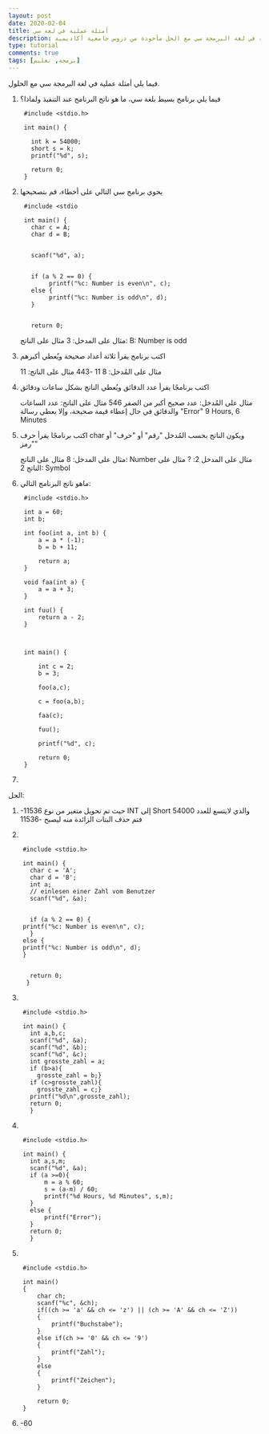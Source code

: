 ```yaml
---
layout: post
date: 2020-02-04
title: أمثلة عملية في لغة سي
description: أمثلة عملية في لغة البرمجة سي مع الحل مأخوذة من دروس جامعية أكاديمية
type: tutorial
comments: true
tags: [برمجة, تعليم] 
---
```


فيما يلي أمثلة عملية في لغة البرمجة سي مع الحلول.

1. فيما يلي برنامج بسيط بلغة سي، ما هو ناتج البرنامج عند التنفيذ ولماذا؟

        #include <stdio.h>

        int main() {
          
          int k = 54000;
          short s = k;
          printf("%d", s);

          return 0;
        }

2. يحوي برنامج سي التالي على أخطاء، قم بتصحيحها

        #include <stdio

        int main() {
          char c = A;
          char d = B;

         
          scanf("%d", a);

          
          if (a % 2 == 0) {
               printf("%c: Number is even\n", c); 
          else {
               printf("%c: Number is odd\n", d); 
          }
          
          
          return 0;

    مثال على المدخل:
     3
    مثال على الناتج: 
    B: Number is odd

3. اكتب برنامج يقرأ ثلاثة أعداد صحيحة ويُعطي أكبرهم

    مثال على المُدخل:
    8 11 -443
    مثال على الناتج:
    11

4. اكتب برنامجًا يقرأ عدد الدقائق ويُعطي الناتج بشكل ساعات ودقائق

    مثال على المُدخل: عدد صحيح أكبر من الصفر
    546
    مثال على الناتج: عدد الساعات والدقائق في حال إعطاء قيمة صحيحة، وإلا يعطي رسالة "Error"
    9 Hours, 6 Minutes

5. اكتب برنامجًا يقرأ حرف char ويكون الناتج بحسب المُدخل "رقم" أو "حرف" أو "رمز"

    مثال على المدخل:
    8
    مثال على الناتج:
    Number
    مثال على المدخل 2:
    ?
    مثال على الناتج 2:
    Symbol

6. ماهو ناتج البرنامج التالي:


        #include <stdio.h>

        int a = 60;
        int b;

        int foo(int a, int b) {
            a = a * (-1);
            b = b + 11;
            
            return a;
        }

        void faa(int a) {
            a = a + 3;
        }

        int fuu() {
            return a - 2;
        }



        int main() {
            
            int c = 2;
            b = 3;
            
            foo(a,c);
            
            c = foo(a,b);
            
            faa(c);
            
            fuu();
            
            printf("%d", c);
            
            return 0;
        }

7. 

الحل:

1. -11536 حيث تم تحويل متغير من نوع INT إلى Short والذي لايتسع للعدد 54000 فتم حذف البتات الزائدة منه ليصبح -11536

2. 

        #include <stdio.h>

        int main() {
          char c = 'A';
          char d = 'B';	
          int a;
          // einlesen einer Zahl vom Benutzer
          scanf("%d", &a);

          
          if (a % 2 == 0) {
        printf("%c: Number is even\n", c); 
          }
        else {
        printf("%c: Number is odd\n", d); 
        }
          
          
          return 0;
         }

3.

        #include <stdio.h>

        int main() {
          int a,b,c;
          scanf("%d", &a);
          scanf("%d", &b);
          scanf("%d", &c);
          int grosste_zahl = a;
          if (b>a){
            grosste_zahl = b;}
          if (c>grosste_zahl){
            grosste_zahl = c;} 
          printf("%d\n",grosste_zahl);
          return 0;
          }

4. 

        #include <stdio.h>

        int main() {
          int a,s,m;
          scanf("%d", &a);
          if (a >=0){
	          m = a % 60;
	          s = (a-m) / 60;
	          printf("%d Hours, %d Minutes", s,m);
          }
          else {
	          printf("Error");
          }
          return 0;
          }

5.

        #include <stdio.h>

        int main()
        {
            char ch;
            scanf("%c", &ch);
            if((ch >= 'a' && ch <= 'z') || (ch >= 'A' && ch <= 'Z'))
            {
                printf("Buchstabe");
            }
            else if(ch >= '0' && ch <= '9')
            {
                printf("Zahl");
            }
            else 
            {
                printf("Zeichen");
            }

            return 0;
        }

6. -60
